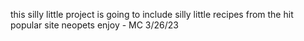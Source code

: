 this silly little project is going to include silly little recipes from the hit popular site neopets enjoy - MC 3/26/23
